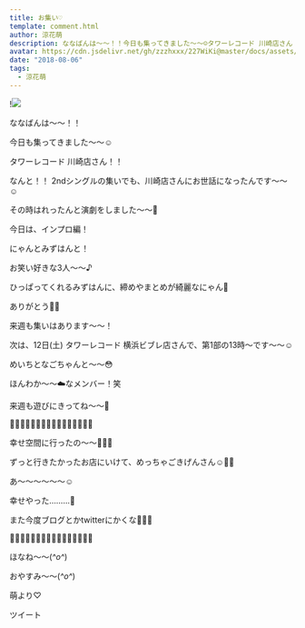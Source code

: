 ```yaml
---
title: お集い♡
template: comment.html
author: 涼花萌
description: ななばんは〜〜！！今日も集ってきました〜〜☺️タワーレコード 川崎店さん！！なんと！！2ndシングルの集いでも、川崎店さんにお世話になったんです〜〜☺️その時...
avatar: https://cdn.jsdelivr.net/gh/zzzhxxx/227WiKi@master/docs/assets/photo/avatar/moe.jpg
date: "2018-08-06"
tags:
  - 涼花萌
---
```


!![](https://cdn.jsdelivr.net/gh/227WiKi/227WiKi-image@master/blog-image/moe-2018-08-06_1.jpg)






ななばんは〜〜！！




今日も集ってきました〜〜☺️






タワーレコード 川崎店さん！！


なんと！！
2ndシングルの集いでも、川崎店さんにお世話になったんです〜〜☺️


その時はれったんと演劇をしました〜〜💓









今日は、インプロ編！



にゃんとみずはんと！







お笑い好きな3人〜〜♪





ひっぱってくれるみずはんに、締めやまとめが綺麗なにゃん💓


ありがとう💓💓









来週も集いはあります〜〜！



次は、12日(土) タワーレコード 横浜ビブレ店さんで、第1部の13時〜です〜〜☺️

めいちとなごちゃんと〜〜😳




ほんわか〜〜☁️なメンバー！笑



来週も遊びにきってね〜〜💫









🍰🍹🍰🍹🍰🍹🍰🍹🍰🍹🍰🍹🍰🍹🍰🍹



幸せ空間に行ったの〜〜💓💓💓



ずっと行きたかったお店にいけて、めっちゃごきげんさん☺️💓💓





あ〜〜〜〜〜〜☺️


幸せやった………💓





また今度ブログとかtwitterにかくな💓💓💓




🍹🍰🍹🍰🍹🍰🍹🍰🍹🍰🍹🍰🍹🍰🍹🍰








ほなね〜〜(*^o^*)


おやすみ〜〜(*^o^*)




萌より♡


ツイート



